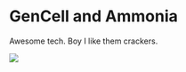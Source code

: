 # GenCell and Ammonia

Awesome tech. Boy I like them crackers. 

[![](http://img.youtube.com/vi/drdDt1ski1I/0.jpg)](http://www.youtube.com/watch?v=drdDt1ski1I)

